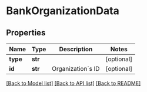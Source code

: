 # BankOrganizationData

## Properties
Name | Type | Description | Notes
------------ | ------------- | ------------- | -------------
**type** | **str** |  | [optional] 
**id** | **str** | Organization&#x60;s ID | [optional] 

[[Back to Model list]](../README.md#documentation-for-models) [[Back to API list]](../README.md#documentation-for-api-endpoints) [[Back to README]](../README.md)


